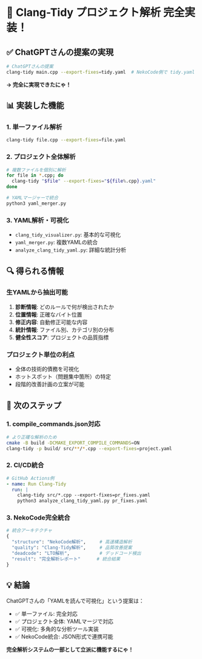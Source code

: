 # 🎉 Clang-Tidy プロジェクト解析 完全実装！

## ✅ ChatGPTさんの提案の実現

```bash
# ChatGPTさんの提案
clang-tidy main.cpp --export-fixes=tidy.yaml  # NekoCode側で tidy.yaml を読んで可視化
```

**→ 完全に実現できたにゃ！**

## 📊 実装した機能

### 1. **単一ファイル解析**
```bash
clang-tidy file.cpp --export-fixes=file.yaml
```

### 2. **プロジェクト全体解析**
```bash
# 複数ファイルを個別に解析
for file in *.cpp; do
  clang-tidy "$file" --export-fixes="${file%.cpp}.yaml"
done

# YAMLマージャーで統合
python3 yaml_merger.py
```

### 3. **YAML解析・可視化**
- `clang_tidy_visualizer.py`: 基本的な可視化
- `yaml_merger.py`: 複数YAMLの統合
- `analyze_clang_tidy_yaml.py`: 詳細な統計分析

## 🔍 得られる情報

### 生YAMLから抽出可能
1. **診断情報**: どのルールで何が検出されたか
2. **位置情報**: 正確なバイト位置
3. **修正内容**: 自動修正可能な内容
4. **統計情報**: ファイル別、カテゴリ別の分布
5. **健全性スコア**: プロジェクトの品質指標

### プロジェクト単位の利点
- 全体の技術的債務を可視化
- ホットスポット（問題集中箇所）の特定
- 段階的改善計画の立案が可能

## 🚀 次のステップ

### 1. compile_commands.json対応
```bash
# より正確な解析のため
cmake -B build -DCMAKE_EXPORT_COMPILE_COMMANDS=ON
clang-tidy -p build/ src/**/*.cpp --export-fixes=project.yaml
```

### 2. CI/CD統合
```yaml
# GitHub Actions例
- name: Run Clang-Tidy
  run: |
    clang-tidy src/*.cpp --export-fixes=pr_fixes.yaml
    python3 analyze_clang_tidy_yaml.py pr_fixes.yaml
```

### 3. NekoCode完全統合
```python
# 統合アーキテクチャ
{
  "structure": "NekoCode解析",     # 高速構造解析
  "quality": "Clang-Tidy解析",     # 品質改善提案  
  "deadcode": "LTO解析",           # デッドコード検出
  "result": "完全解析レポート"      # 統合結果
}
```

## 💡 結論

ChatGPTさんの「YAMLを読んで可視化」という提案は：
- ✅ 単一ファイル: 完全対応
- ✅ プロジェクト全体: YAMLマージで対応
- ✅ 可視化: 多角的な分析ツール実装
- ✅ NekoCode統合: JSON形式で連携可能

**完全解析システムの一部として立派に機能するにゃ！**